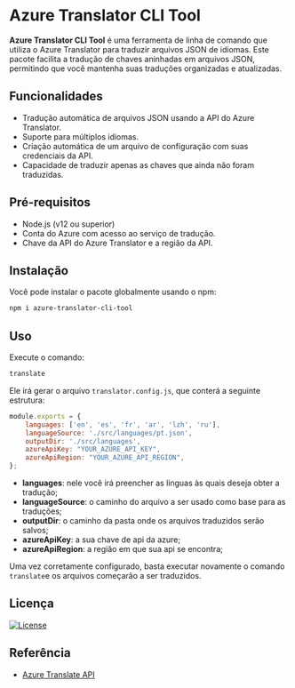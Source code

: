 # Azure Translator CLI Tool

**Azure Translator CLI Tool** é uma ferramenta de linha de comando que utiliza o Azure Translator para traduzir arquivos JSON de idiomas. Este pacote facilita a tradução de chaves aninhadas em arquivos JSON, permitindo que você mantenha suas traduções organizadas e atualizadas.


## Funcionalidades

- Tradução automática de arquivos JSON usando a API do Azure Translator.
- Suporte para múltiplos idiomas.
- Criação automática de um arquivo de configuração com suas credenciais da API.
- Capacidade de traduzir apenas as chaves que ainda não foram traduzidas.

## Pré-requisitos

- Node.js (v12 ou superior)
- Conta do Azure com acesso ao serviço de tradução.
- Chave da API do Azure Translator e a região da API.


## Instalação

Você pode instalar o pacote globalmente usando o npm:

```bash
npm i azure-translator-cli-tool
```
    
## Uso
Execute o comando:
```bash
translate
```
Ele irá gerar o arquivo ```translator.config.js```, que conterá a seguinte estrutura:

```javascript
module.exports = {
    languages: ['en', 'es', 'fr', 'ar', 'lzh', 'ru'], 
    languageSource: './src/languages/pt.json', 
    outputDir: './src/languages', 
    azureApiKey: "YOUR_AZURE_API_KEY", 
    azureApiRegion: "YOUR_AZURE_API_REGION",
};
```

- **languages**: nele você irá preencher as linguas às quais deseja obter a tradução;
- **languageSource**: o caminho do arquivo a ser usado como base para as traduções;
- **outputDir**: o caminho da pasta onde os arquivos traduzidos serão salvos;
- **azureApiKey**: a sua chave de api da azure;
- **azureApiRegion**: a região em que sua api se encontra;

Uma vez corretamente configurado, basta executar novamente o comando ```translate```e os arquivos começarão a ser traduzidos.



## Licença

[![License](https://img.shields.io/badge/license-ISC-blue.svg)](https://opensource.org/licenses/ISC)



## Referência

 - [Azure Translate API](https://learn.microsoft.com/en-us/azure/ai-services/translator/)
 


